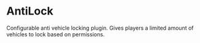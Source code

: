# AntiLock
Configurable anti vehicle locking plugin. Gives players a limited amount of vehicles to lock based on permissions.
